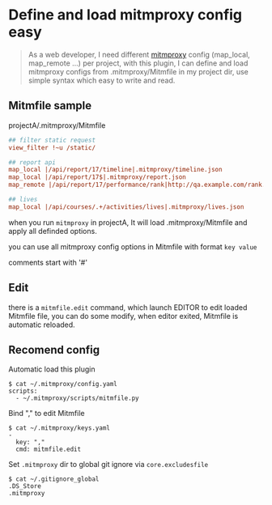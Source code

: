 # Define and load mitmproxy config easy

> As a web developer, I need different [mitmproxy](https://github.com/mitmproxy/mitmproxy) config (map_local, map_remote ...) per project,
with this plugin, I can define and load mitmproxy configs from .mitmproxy/Mitmfile in my project dir, use simple syntax which easy to write and read.

## Mitmfile sample
projectA/.mitmproxy/Mitmfile

```ini
## filter static request
view_filter !~u /static/

## report api
map_local |/api/report/17/timeline|.mitmproxy/timeline.json
map_local |/api/report/17$|.mitmproxy/report.json
map_remote |/api/report/17/performance/rank|http://qa.example.com/rank.json

## lives
map_local |/api/courses/.+/activities/lives|.mitmproxy/lives.json
```

when you run `mitmproxy` in projectA, It will load .mitmproxy/Mitmfile and apply all definded options.

you can use all mitmproxy config options in Mitmfile with format `key value`

comments start with '#'


## Edit
there is a `mitmfile.edit` command, which launch EDITOR to edit loaded Mitmfile file, you can do some modify, when editor exited, Mitmfile is automatic reloaded.

## Recomend config
Automatic load this plugin
```shell
$ cat ~/.mitmproxy/config.yaml
scripts:
  - ~/.mitmproxy/scripts/mitmfile.py
```

Bind "," to edit Mitmfile
```shell
$ cat ~/.mitmproxy/keys.yaml
-
  key: ","
  cmd: mitmfile.edit
```

Set `.mitmproxy` dir to global git ignore via `core.excludesfile`
```
$ cat ~/.gitignore_global
.DS_Store
.mitmproxy
```
